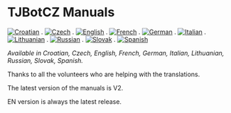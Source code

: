 # TJBotCZ Manuals

[![Croatian](https://github.com/tjbotcz/manuals/raw/master/images/flag-of-Croatia.png)](https://github.com/tjbotcz/manuals/tree/master/hr) . 
[![Czech](https://github.com/tjbotcz/manuals/raw/master/images/flag-of-Czech-Republic.png)](https://github.com/tjbotcz/manuals/tree/master/cs) . 
[![English](https://github.com/tjbotcz/manuals/raw/master/images/flag-of-United-Kingdom.png)](https://github.com/tjbotcz/manuals/tree/master/en) . 
[![French](https://github.com/tjbotcz/manuals/raw/master/images/flag-of-France.png)](https://github.com/tjbotcz/manuals/tree/master/fr) . 
[![German](https://github.com/tjbotcz/manuals/raw/master/images/flag-of-Germany.png)](https://github.com/tjbotcz/manuals/tree/master/de) . 
[![Italian](https://github.com/tjbotcz/manuals/raw/master/images/flag-of-Italy.png)](https://github.com/tjbotcz/manuals/tree/master/it) . 
[![Lithuanian](https://github.com/tjbotcz/manuals/raw/master/images/flag-of-Lithuania.png)](https://github.com/tjbotcz/manuals/tree/master/lt) . 
[![Russian](https://github.com/tjbotcz/manuals/raw/master/images/flag-of-Russia.png)](https://github.com/tjbotcz/manuals/tree/master/ru) . 
[![Slovak](https://github.com/tjbotcz/manuals/raw/master/images/flag-of-Slovakia.png)](https://github.com/tjbotcz/manuals/tree/master/sk) . 
[![Spanish](https://github.com/tjbotcz/manuals/raw/master/images/flag-of-Spain.png)](https://github.com/tjbotcz/manuals/tree/master/es)

_Available in Croatian, Czech, English, French, German, Italian, Lithuanian, Russian, Slovak, Spanish._ 

Thanks to all the volunteers who are helping with the translations.

The latest version of the manuals is V2. 

EN version is always the latest release.

